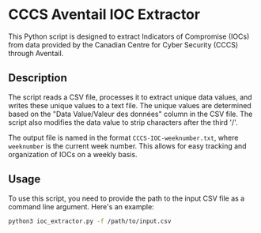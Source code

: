 # CCCS Aventail IOC Extractor

This Python script is designed to extract Indicators of Compromise (IOCs) from data provided by the Canadian Centre for Cyber Security (CCCS) through Aventail.

## Description

The script reads a CSV file, processes it to extract unique data values, and writes these unique values to a text file. The unique values are determined based on the "Data Value/Valeur des données" column in the CSV file. The script also modifies the data value to strip characters after the third '/'. 

The output file is named in the format `CCCS-IOC-weeknumber.txt`, where `weeknumber` is the current week number. This allows for easy tracking and organization of IOCs on a weekly basis.

## Usage

To use this script, you need to provide the path to the input CSV file as a command line argument. Here's an example:

```bash
python3 ioc_extractor.py -f /path/to/input.csv

